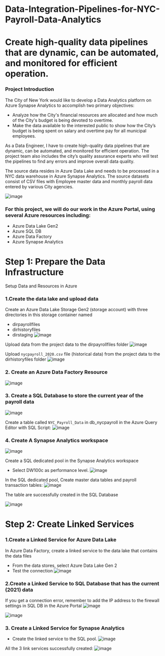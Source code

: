 # Data-Integration-Pipelines-for-NYC-Payroll-Data-Analytics
# Create high-quality data pipelines that are dynamic, can be automated, and monitored for efficient operation.


### Project Introduction
The City of New York would like to develop a Data Analytics platform on Azure Synapse Analytics to accomplish two primary objectives:
  - Analyze how the City's financial resources are allocated and how much of the City's budget is being devoted to overtime.
  - Make the data available to the interested public to show how the City’s budget is being spent on salary and overtime pay for all municipal employees.
  
As a Data Engineer, I have to create high-quality data pipelines that are dynamic, can be automated, and monitored for efficient operation. The project team also includes the city’s quality assurance experts who will test the pipelines to find any errors and improve overall data quality.

The source data resides in Azure Data Lake and needs to be processed in a NYC data warehouse in Azure Synapse Analytics. The source datasets consist of CSV files with Employee master data and monthly payroll data entered by various City agencies.

![image](https://user-images.githubusercontent.com/61830624/198897732-c3f75ee7-9e99-4faf-b096-2a9134cdb7ff.png)


### For this project, we will do our work in the Azure Portal, using several Azure resources including:
  - Azure Data Lake Gen2
  - Azure SQL DB
  - Azure Data Factory
  - Azure Synapse Analytics

# Step 1: Prepare the Data Infrastructure
Setup Data and Resources in Azure

### 1.Create the data lake and upload data

Create an Azure Data Lake Storage Gen2 (storage account) with three directories in this storage container named
  - dirpayrollfiles
  - dirhistoryfiles
  - dirstaging
  ![image](https://user-images.githubusercontent.com/61830624/198900600-f99cefe8-197c-4586-a946-d91fb4992b65.png)

Upload data from the project data to the dirpayrollfiles folder
![image](https://user-images.githubusercontent.com/61830624/198900724-0b64e006-dac5-401a-8db2-f511d115cc6f.png)


Upload `nycpayroll_2020.csv` file (historical data) from the project data to the dirhistoryfiles folder
![image](https://user-images.githubusercontent.com/61830624/198900847-5154755a-6cc0-44c4-a415-1b39562b91c9.png)

### 2. Create an Azure Data Factory Resource
![image](https://user-images.githubusercontent.com/61830624/198901149-9e7c1014-9af7-4e0b-ab97-bdc7f8fce9a8.png)

### 3. Create a SQL Database to store the current year of the payroll data
![image](https://user-images.githubusercontent.com/61830624/198901872-a8c8f05a-16f6-4e16-a457-c31a8c9d812a.png)

Create a table called `NYC_Payroll_Data` in db_nycpayroll in the Azure Query Editor with SQL Script:
![image](https://user-images.githubusercontent.com/61830624/198901976-af3c0a42-d03d-4964-8ffb-4ca8778b84e4.png)

### 4. Create A Synapse Analytics workspace
![image](https://user-images.githubusercontent.com/61830624/198902617-029a2be1-8dc0-45a3-a6f5-32a01be0d8e5.png)

Create a SQL dedicated pool in the Synapse Analytics workspace
  - Select DW100c as performance level. 
![image](https://user-images.githubusercontent.com/61830624/198903086-6c4b0725-6afa-4fec-b84c-70878b1d9505.png)

In the SQL dedicated pool, Create master data tables and payroll transaction tables:
![image](https://user-images.githubusercontent.com/61830624/198903195-98f7b2ba-cbef-4278-9243-8f81d3ca189c.png)


The table are successfully created in the SQL Database

![image](https://user-images.githubusercontent.com/61830624/198903272-07ca7114-ca11-4edd-8b4a-784c7feee37b.png)


# Step 2: Create Linked Services

### 1.Create a Linked Service for Azure Data Lake

In Azure Data Factory, create a linked service to the data lake that contains the data files
  - From the data stores, select Azure Data Lake Gen 2
  - Test the connection
  ![image](https://user-images.githubusercontent.com/61830624/198903546-724c197a-02d2-4b23-a8a6-45dcac194fd1.png)

### 2.Create a Linked Service to SQL Database that has the current (2021) data
If you get a connection error, remember to add the IP address to the firewall settings in SQL DB in the Azure Portal
![image](https://user-images.githubusercontent.com/61830624/198903837-0bf8c300-efd2-47d9-ae4a-c27dcd6c27ed.png)

![image](https://user-images.githubusercontent.com/61830624/198903802-de240c83-75c9-458f-96eb-6c51e1e83c2e.png)


### 3. Create a Linked Service for Synapse Analytics
  - Create the linked service to the SQL pool.
![image](https://user-images.githubusercontent.com/61830624/198903956-502f5ec2-b0ab-436f-baae-1468380c923d.png)


All the 3 link services successfully created:
![image](https://user-images.githubusercontent.com/61830624/198904021-cfa383e8-e8c2-4739-956f-081d1f13d4b4.png)









